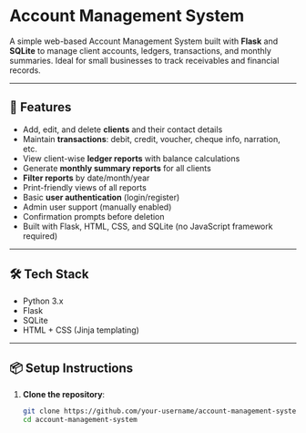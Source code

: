 # Account Management System

A simple web-based Account Management System built with **Flask** and **SQLite** to manage client accounts, ledgers, transactions, and monthly summaries. Ideal for small businesses to track receivables and financial records.

---

## 🚀 Features

- Add, edit, and delete **clients** and their contact details
- Maintain **transactions**: debit, credit, voucher, cheque info, narration, etc.
- View client-wise **ledger reports** with balance calculations
- Generate **monthly summary reports** for all clients
- **Filter reports** by date/month/year
- Print-friendly views of all reports
- Basic **user authentication** (login/register)
- Admin user support (manually enabled)
- Confirmation prompts before deletion
- Built with Flask, HTML, CSS, and SQLite (no JavaScript framework required)

---

## 🛠️ Tech Stack

- Python 3.x
- Flask
- SQLite
- HTML + CSS (Jinja templating)

---

## 📦 Setup Instructions

1. **Clone the repository**:
   ```bash
   git clone https://github.com/your-username/account-management-system.git
   cd account-management-system
